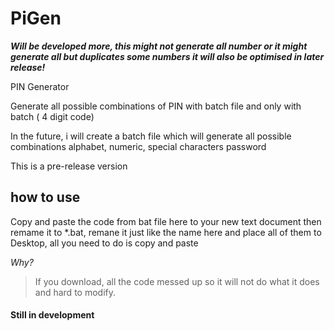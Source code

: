 # PiGen

**_Will be developed more, this might not generate all number or it might generate all but duplicates some numbers it will also be optimised in later release!_**

PIN Generator

Generate all possible combinations of PIN with batch file and only with batch ( 4 digit code)

In the future, i will create a batch file which will generate all possible combinations alphabet, numeric, special characters password

This is a pre-release version

## how to use

Copy and paste the code from bat file here to your new text document then remame it to *.bat, remane it just like the name here and place all of them to Desktop, all you need to do is copy and paste

_Why?_

> If you download, all the code messed up so it will not do what it does and hard to modify. 

#### Still in development
